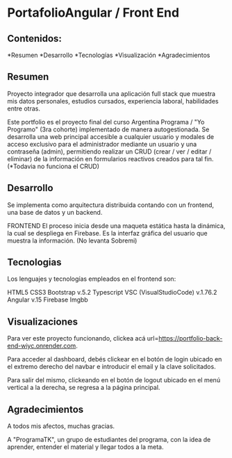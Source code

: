 # PortafolioAngular / Front End

## Contenidos:
*Resumen
*Desarrollo
*Tecnologías
*Visualización
*Agradecimientos

## Resumen

Proyecto integrador que desarrolla una aplicación full stack que muestra mis datos personales, estudios cursados, experiencia laboral, habilidades entre otras.

Este portfolio es el proyecto final del curso Argentina Programa / "Yo Programo" (3ra cohorte) implementado de manera autogestionada. Se desarrolla una web principal accesible a cualquier usuario y modales de acceso exclusivo para el administrador mediante un usuario y una contraseña (admin), permitiendo realizar un CRUD (crear / ver / editar / eliminar) de la información en formularios reactivos creados para tal fin. (*Todavia no funciona el CRUD)

## Desarrollo

Se implementa como arquitectura distribuida contando con un frontend, una base de datos y un backend.

FRONTEND
El proceso inicia desde una maqueta estática hasta la dinámica, la cual se despliega en Firebase.
Es la interfaz gráfica del usuario que muestra la información. (No levanta Sobremi)

## Tecnologias

Los lenguajes y tecnologías empleados en el frontend son:

HTML5
CSS3
Bootstrap v.5.2
Typescript
VSC (VisualStudioCode) v.1.76.2
Angular v.15
Firebase
Imgbb

## Visualizaciones

Para ver este proyecto funcionando, clickea acá url=https://portfolio-back-end-wiyc.onrender.com.

Para acceder al dashboard, debés clickear en el botón de login ubicado en el extremo derecho del navbar e introducir el email y la clave solicitados.

Para salir del mismo, clickeando en el botón de logout ubicado en el menú vertical a la derecha, se regresa a la página principal.

## Agradecimientos

A todos mis afectos, muchas gracias.

A "ProgramaTK", un grupo de estudiantes del programa, con la idea de aprender, entender el material y llegar todos a la meta.
